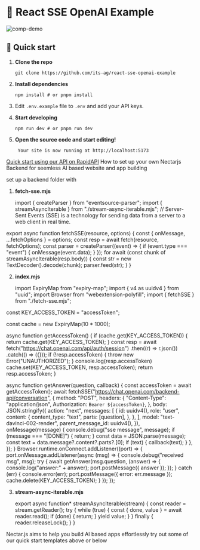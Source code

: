 # 🤖 React SSE OpenAI Example

![comp-demo](https://user-images.githubusercontent.com/102473837/234518800-50d67f9e-53f9-4a25-ba81-81d2ba974165.gif)

## 🚀 Quick start

1. **Clone the repo**

    ```shell
    git clone https://github.com/its-ag/react-sse-openai-example
    ```

2. **Install dependencies**

    ```shell
    npm install # or pnpm install
    ```

3. Edit ``.env.example`` file to ``.env`` and add your API keys.
4. **Start developing**

    ```shell
    npm run dev # or pnpm run dev
    ```

5. **Open the source code and start editing!**

        Your site is now running at http://localhost:5173

[Quick start using our API on RapidAPI](https://rapidapi.com/marketingbusinessblueprint/api/chatgpt-simple-api-cheapest2/)
How to set up your own Nectarjs Backend for seemless AI based website and app building

set up a backend folder with 

1. **fetch-sse.mjs**
   
    import { createParser } from "eventsource-parser";
import { streamAsyncIterable } from "./stream-async-iterable.mjs";
// Server-Sent Events (SSE) is a technology for sending data from a server to a web client in real time.

export async function fetchSSE(resource, options) {
  const { onMessage, ...fetchOptions } = options;
  const resp = await fetch(resource, fetchOptions);
  const parser = createParser((event) => {
    if (event.type === "event") {
      onMessage(event.data);
    }
  });
  for await (const chunk of streamAsyncIterable(resp.body)) {
    const str = new TextDecoder().decode(chunk);
    parser.feed(str);
  }
}


2. **index.mjs**

    import ExpiryMap from "expiry-map";
import { v4 as uuidv4 } from "uuid";
import Browser from "webextension-polyfill";
import { fetchSSE } from "./fetch-sse.mjs";

const KEY_ACCESS_TOKEN = "accessToken";

const cache = new ExpiryMap(10 * 1000);

async function getAccessToken() {
  if (cache.get(KEY_ACCESS_TOKEN)) {
    return cache.get(KEY_ACCESS_TOKEN);
  }
  const resp = await fetch("https://chat.openai.com/api/auth/session")
    .then((r) => r.json())
    .catch(() => ({}));
  if (!resp.accessToken) {
    throw new Error("UNAUTHORIZED");
  }
  console.log(resp.accessToken)
  cache.set(KEY_ACCESS_TOKEN, resp.accessToken);
  return resp.accessToken;
}

async function getAnswer(question, callback) {
  const accessToken = await getAccessToken();
  await fetchSSE("https://chat.openai.com/backend-api/conversation", {
    method: "POST",
    headers: {
      "Content-Type": "application/json",
      Authorization: `Bearer ${accessToken}`,
    },
    body: JSON.stringify({
      action: "next",
      messages: [
        {
          id: uuidv4(),
          role: "user",
          content: {
            content_type: "text",
            parts: [question],
          },
        },
      ],
      model: "text-davinci-002-render",
      parent_message_id: uuidv4(),
    }),
    onMessage(message) {
      console.debug("sse message", message);
      if (message === "[DONE]") {
        return;
      }
      const data = JSON.parse(message);
      const text = data.message?.content?.parts?.[0];
      if (text) {
        callback(text);
      }
    },
  });
}
Browser.runtime.onConnect.addListener((port) => {
  port.onMessage.addListener(async (msg) => {
    console.debug("received msg", msg);
    try {
      await getAnswer(msg.question, (answer) => {
        console.log("answer:" + answer);
        port.postMessage({ answer });
      });
    } catch (err) {
      console.error(err);
      port.postMessage({ error: err.message });
      cache.delete(KEY_ACCESS_TOKEN);
    }
  });
});


3. **stream-async-iterable.mjs**


    export async function* streamAsyncIterable(stream) {
    const reader = stream.getReader();
    try {
      while (true) {
        const { done, value } = await reader.read();
        if (done) {
          return;
        }
        yield value;
      }
    } finally {
      reader.releaseLock();
    }
  }
  


Nectar.js aims to help you build AI based apps effortlessly 
try out some of our quick start templates above or below

